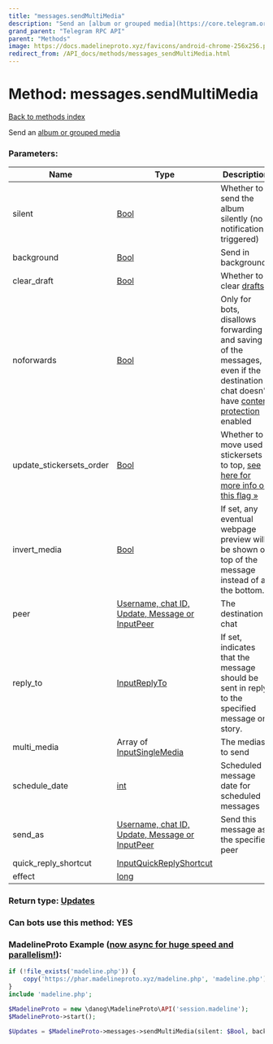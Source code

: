 ```yaml
---
title: "messages.sendMultiMedia"
description: "Send an [album or grouped media](https://core.telegram.org/api/files#albums-grouped-media)"
grand_parent: "Telegram RPC API"
parent: "Methods"
image: https://docs.madelineproto.xyz/favicons/android-chrome-256x256.png
redirect_from: /API_docs/methods/messages_sendMultiMedia.html
---
```

# Method: messages.sendMultiMedia
[Back to methods index](index.html)



Send an [album or grouped media](https://core.telegram.org/api/files#albums-grouped-media)

### Parameters:

| Name     |    Type       | Description | Required |
|----------|---------------|-------------|----------|
|silent|[Bool](/API_docs/types/Bool.html) | Whether to send the album silently (no notification triggered) | Optional|
|background|[Bool](/API_docs/types/Bool.html) | Send in background? | Optional|
|clear\_draft|[Bool](/API_docs/types/Bool.html) | Whether to clear [drafts](https://core.telegram.org/api/drafts) | Optional|
|noforwards|[Bool](/API_docs/types/Bool.html) | Only for bots, disallows forwarding and saving of the messages, even if the destination chat doesn't have [content protection](https://telegram.org/blog/protected-content-delete-by-date-and-more) enabled | Optional|
|update\_stickersets\_order|[Bool](/API_docs/types/Bool.html) | Whether to move used stickersets to top, [see here for more info on this flag »](https://core.telegram.org/api/stickers#recent-stickersets) | Optional|
|invert\_media|[Bool](/API_docs/types/Bool.html) | If set, any eventual webpage preview will be shown on top of the message instead of at the bottom. | Optional|
|peer|[Username, chat ID, Update, Message or InputPeer](/API_docs/types/InputPeer.html) | The destination chat | Optional|
|reply\_to|[InputReplyTo](/API_docs/types/InputReplyTo.html) | If set, indicates that the message should be sent in reply to the specified message or story. | Optional|
|multi\_media|Array of [InputSingleMedia](/API_docs/types/InputSingleMedia.html) | The medias to send | Yes|
|schedule\_date|[int](/API_docs/types/int.html) | Scheduled message date for scheduled messages | Optional|
|send\_as|[Username, chat ID, Update, Message or InputPeer](/API_docs/types/InputPeer.html) | Send this message as the specified peer | Optional|
|quick\_reply\_shortcut|[InputQuickReplyShortcut](/API_docs/types/InputQuickReplyShortcut.html) |  | Optional|
|effect|[long](/API_docs/types/long.html) |  | Optional|


### Return type: [Updates](/API_docs/types/Updates.html)

### Can bots use this method: **YES**


### MadelineProto Example ([now async for huge speed and parallelism!](https://docs.madelineproto.xyz/docs/ASYNC.html)):


```php
if (!file_exists('madeline.php')) {
    copy('https://phar.madelineproto.xyz/madeline.php', 'madeline.php');
}
include 'madeline.php';

$MadelineProto = new \danog\MadelineProto\API('session.madeline');
$MadelineProto->start();

$Updates = $MadelineProto->messages->sendMultiMedia(silent: $Bool, background: $Bool, clear_draft: $Bool, noforwards: $Bool, update_stickersets_order: $Bool, invert_media: $Bool, peer: $InputPeer, reply_to: $InputReplyTo, multi_media: [$InputSingleMedia, $InputSingleMedia], schedule_date: $int, send_as: $InputPeer, quick_reply_shortcut: $InputQuickReplyShortcut, effect: $long, );
```

